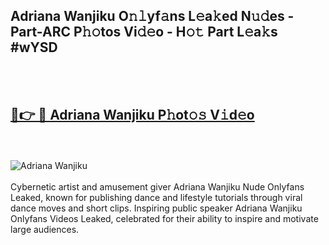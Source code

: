 <h2>Adriana Wanjiku O𝚗𝚕yf𝚊ns L𝚎a𝚔ed N𝚞𝚍es - Part-ARC P𝚑𝚘tos Vi𝚍𝚎o - H𝚘𝚝 Part L𝚎a𝚔s #wYSD</h2>
<br>
<br>
<h2><a href="https://sinosizo.online/live/video.php?q=adriana-wanjiku">🔗👉 🔴 Adriana Wanjiku P𝚑ot𝚘𝚜 V𝚒d𝚎o</a></h2>
<br>
<br>
<a href="https://sinosizo.online/live/video.php?q=adriana-wanjiku" rel="nofollow" data-target="animated-image.originalLink"><img src="https://i.imgur.com/0qMVB7G.gif" alt="Adriana Wanjiku" style="max-width: 100%; display: inline-block;" data-target="animated-image.originalImage"></a>
</div>
<br>
<br>
Cybernetic artist and amusement giver Adriana Wanjiku Nude Onlyfans Leaked, known for publishing dance and lifestyle tutorials through viral dance moves and short clips. Inspiring public speaker Adriana Wanjiku Onlyfans Videos Leaked, celebrated for their ability to inspire and motivate large audiences.  
<br>